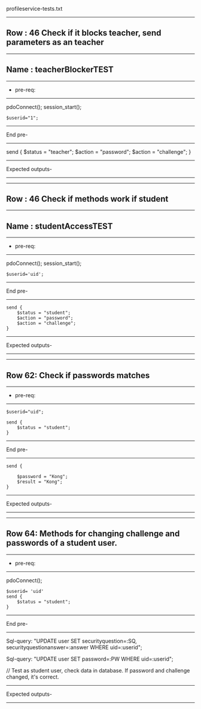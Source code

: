 profileservice-tests.txt



------------------------------------------------------------------
Row : 46 Check if it blocks teacher, send parameters as an teacher
------------------------------------------------------------------
-------------------------
Name : teacherBlockerTEST
-------------------------

*********
* pre-req:
********* 
pdoConnect();
session_start();

	$userid="1";		
 
*********
End pre-
********* 

send {
	$status = "teacher";
	$action = "password";
	$action = "challenge";
}

*********
Expected outputs-
********* 


-----------------------------------------
Row : 46 Check if methods work if student
-----------------------------------------
------------------------
Name : studentAccessTEST
------------------------

*********
* pre-req:
********* 
pdoConnect();
session_start();

	$userid='uid';

*********
End pre-
********* 


	send {	
		$status = "student";
		$action = "password";
		$action = "challenge";	
	}

*********
Expected outputs-
********* 


----------------------------------
Row 62: Check if passwords matches
----------------------------------


*********
* pre-req:
********* 

	$userid="uid";		
 
	send {
		$status = "student";
	}


*********
End pre-
********* 
	

	send {

		$password = "Kong";
		$result = "Kong"; 	
	}

*********
Expected outputs-
********* 
	

------------------------------------------------------------------------
Row 64: Methods for changing challenge and passwords of a student user. 
------------------------------------------------------------------------

*********
* pre-req:
********* 
pdoConnect();


	$userid= 'uid'
	send {
		$status = "student";
	}
	
*********
End pre-
********* 


Sql-query: "UPDATE user SET securityquestion=:SQ, securityquestionanswer=:answer WHERE uid=:userid";

Sql-query: "UPDATE user SET password=:PW WHERE uid=:userid";


 
// Test as student user, check data in database. If password and challenge changed, it's correct.

*********
Expected outputs-
********* 